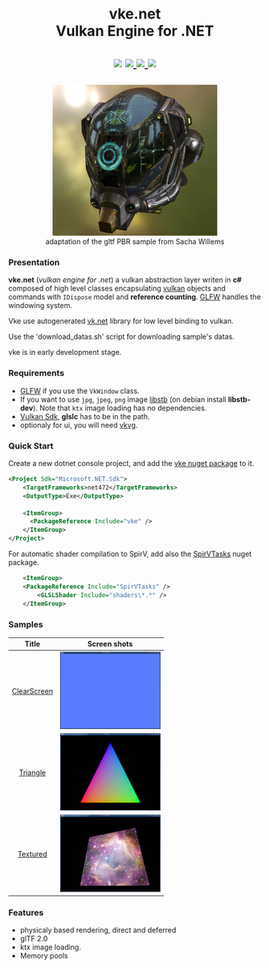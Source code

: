 <h1 align="center">
    vke.net
    <br>  
    Vulkan Engine for .NET
    <br>  
<p align="center">
  <a href="https://www.nuget.org/packages/vke"><img src="https://buildstats.info/nuget/vke"></a>
  <a href="https://travis-ci.org/jpbruyere/vke.net">
      <img src="https://img.shields.io/travis/jpbruyere/vke.net.svg?&logo=travis&logoColor=white">
  </a>
  <a href="https://ci.appveyor.com/project/jpbruyere/vke-net">
	<img src="https://img.shields.io/appveyor/ci/jpbruyere/vke-net?label=Windows&logo=appveyor&logoColor=lightgrey">
  </a>
  <a href="https://www.paypal.me/GrandTetraSoftware">
    <img src="https://img.shields.io/badge/Donate-PayPal-green.svg">
  </a>
</p>
</h1>

<p align="center">
  <a href="https://github.com/jpbruyere/vke.net/blob/master/samples/pbr/screenshot.png">
    <kbd><img src="https://raw.githubusercontent.com/jpbruyere/vke.net/master/samples/pbr/screenshot.png" height="300"></kbd>
  </a>
   <br>adaptation of the gltf PBR sample from Sacha Willems</br>
</p>

### Presentation
**vke.net** (_vulkan engine for .net_) a vulkan abstraction layer writen in **c#** composed of high level classes encapsulating [vulkan](https://www.khronos.org/vulkan/) objects and commands with `IDispose` model and **reference counting**. [GLFW](https://www.glfw.org/)  handles the windowing system.

Vke use autogenerated [vk.net](https://github.com/jpbruyere/vk.net) library for low level binding to vulkan.

Use the 'download_datas.sh' script for downloading sample's datas.

vke is in early development stage.

### Requirements
- [GLFW](https://www.glfw.org/) if you use the `VkWindow` class.
- If you want to use `jpg`, `jpeg`, `png` image [libstb](https://github.com/nothings/stb) (on debian install **libstb-dev**). Note that `ktx` image loading has no dependencies.
- [Vulkan Sdk](https://www.lunarg.com/vulkan-sdk/), **glslc** has to be in the path.
- optionaly for ui, you will need [vkvg](https://github.com/jpbruyere/vkvg).

### Quick Start

Create a new dotnet console project, and add the [vke nuget package](https://www.nuget.org/packages/vke) to it.

```xml
<Project Sdk="Microsoft.NET.Sdk">
	<TargetFrameworks>net472</TargetFrameworks>
	<OutputType>Exe</OutputType>

	<ItemGroup>
	  <PackageReference Include="vke" />
	</ItemGroup>
</Project>
```
For automatic shader compilation to SpirV, add also the [SpirVTasks](SpirVTasks/README.md) nuget package.

```xml
	<ItemGroup>    
	<PackageReference Include="SpirVTasks" />
		<GLSLShader Include="shaders\*.*" />		
	</ItemGroup>
```
### Samples

|                    Title                     |                    Screen shots                    |
| :------------------------------------------: | :------------------------------------------------: |
| [ClearScreen](samples/ClearScreen/README.md) | ![screenshot](samples/screenShots/ClearScreen.png) |
|    [Triangle](samples/Triangle/README.md)    |  ![screenshot](samples/screenShots/Triangle.png)   |
|    [Textured](samples/Textured/README.md)    |  ![screenshot](samples/screenShots/Textured.png)   |



### Features

- physicaly based rendering, direct and deferred
- glTF 2.0
- ktx image loading.
- Memory pools


